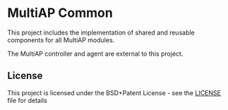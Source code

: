 # MultiAP Common
This project includes the implementation of shared and reusable components for all MultiAP modules.

The MultiAP controller and agent are external to this project.

## License
<a name="license"></a>
This project is licensed under the BSD+Patent License - see the [LICENSE](LICENSE) file for details

